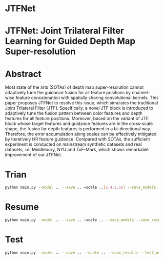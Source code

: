 # JTFNet
# JTFNet: Joint Trilateral Filter Learning for Guided Depth Map Super-resolution
# Abstract
Most state of the arts (SOTAs) of depth map super-resolution cannot adaptively tune the guidance fusion for all feature positions by channel-wise feature concatenation with spatially sharing convolutional kernels. This paper proposes JTFNet to resolve this issue, which simulates the traditional Joint Trilateral Filter (JTF). Specifically, a novel JTF block is introduced to adaptively tune the fusion pattern between color features and depth features for all feature positions. Moreover, based on the variant of JTF block whose target features and guidance features are in the cross-scale shape, the fusion for depth features is performed in a bi-directional way. Therefore, the error accumulation along scales can be effectively mitigated by iteratively HR feature guidance. Compared with SOTAs, the sufficient experiment is conducted on mainstream synthetic datasets and real datasets, i.e. Middlebury, NYU and ToF-Mark, which shows remarkable improvement of our JTFNet.
# Trian
```Bash 
python main.py --model .. --save .. –scale ..[2,4,8,16] --save_models --save_results --batch_size .. --data_test ..
```


# Resume
```Bash 
python main.py --model .. --save .. –scale .. --save_models --save_results --batch_size .. --load .. --resume ..
```

# Test
```Bash
python main.py --model .. --save .. --scale .. --save_results --test_only --pre_train .. --date_test ..
```
